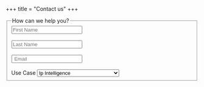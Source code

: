 +++
title = "Contact us"
+++

<form method="POST" action="http://formspree.io/vin@intentaware.com" class="form ">
<fieldset>
<legend>How can we help you?</legend>
<div class=“row gutters”>
  <div class=“form-item”>
    <input type=“text” placeholder="First Name" >
  </div>
<br>
    <div class=“form-item”>
            <input type=“text” placeholder= "Last Name" >
        </div>
<br>
        <div class=“col col-6”>
            <div class=“form-item”>
                <input type=“email” placeholder=" Email " >
            </div>
        </div>
<br>
        <div class=“col col-6”>
            <div class=“form-item”>
                <label>Use Case</label>
                <select>
                    <option value=””>Ip Intelligence</option>
                    <option value=”">Real Time Customer Intelligence</option>
                    <option value=””>Real Time Personalization</option>
                    <option value=””>Developers API</option>
                    <option value=””>Other</option>

                </select>
            </div>
        </div>
    </div>
    <div class=“form-item”>
        <label>Message</label>
        <textarea rows=“6”></textarea>
    </div>
    <br>
    <div class=“form-item”>
        <button>Submit</button>
    </div>
</fieldset>
</form>

